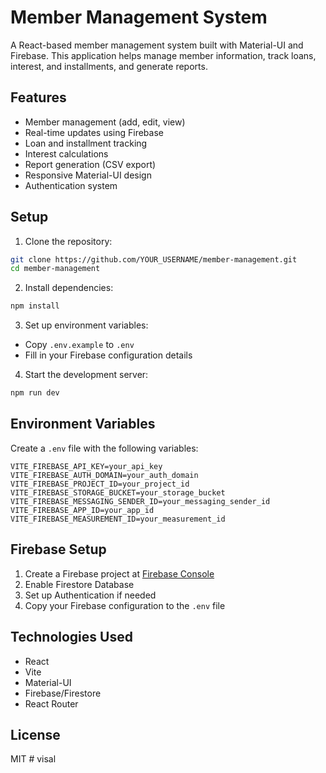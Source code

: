 # Member Management System

A React-based member management system built with Material-UI and Firebase. This application helps manage member information, track loans, interest, and installments, and generate reports.

## Features

- Member management (add, edit, view)
- Real-time updates using Firebase
- Loan and installment tracking
- Interest calculations
- Report generation (CSV export)
- Responsive Material-UI design
- Authentication system

## Setup

1. Clone the repository:
```bash
git clone https://github.com/YOUR_USERNAME/member-management.git
cd member-management
```

2. Install dependencies:
```bash
npm install
```

3. Set up environment variables:
- Copy `.env.example` to `.env`
- Fill in your Firebase configuration details

4. Start the development server:
```bash
npm run dev
```

## Environment Variables

Create a `.env` file with the following variables:

```env
VITE_FIREBASE_API_KEY=your_api_key
VITE_FIREBASE_AUTH_DOMAIN=your_auth_domain
VITE_FIREBASE_PROJECT_ID=your_project_id
VITE_FIREBASE_STORAGE_BUCKET=your_storage_bucket
VITE_FIREBASE_MESSAGING_SENDER_ID=your_messaging_sender_id
VITE_FIREBASE_APP_ID=your_app_id
VITE_FIREBASE_MEASUREMENT_ID=your_measurement_id
```

## Firebase Setup

1. Create a Firebase project at [Firebase Console](https://console.firebase.google.com)
2. Enable Firestore Database
3. Set up Authentication if needed
4. Copy your Firebase configuration to the `.env` file

## Technologies Used

- React
- Vite
- Material-UI
- Firebase/Firestore
- React Router

## License

MIT
#   v i s a l  
 